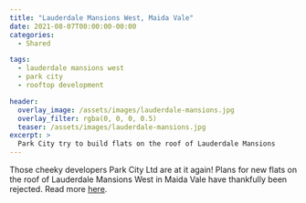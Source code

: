 ```yaml
---
title: "Lauderdale Mansions West, Maida Vale"
date: 2021-08-07T00:00:00-00:00
categories:
  - Shared

tags:
  - lauderdale mansions west
  - park city
  - rooftop development

header:
  overlay_image: /assets/images/lauderdale-mansions.jpg
  overlay_filter: rgba(0, 0, 0, 0.5)
  teaser: /assets/images/lauderdale-mansions.jpg
excerpt: >
  Park City try to build flats on the roof of Lauderdale Mansions 
---
```


Those cheeky developers Park City Ltd are at it again! Plans for new flats on the roof of Lauderdale Mansions West in Maida Vale have thankfully been rejected. Read more [here][article].

[article]: https://www.hamhigh.co.uk/news/lauderdale-mansions-west-council-reject-9-flats-on-the-roof-3673436